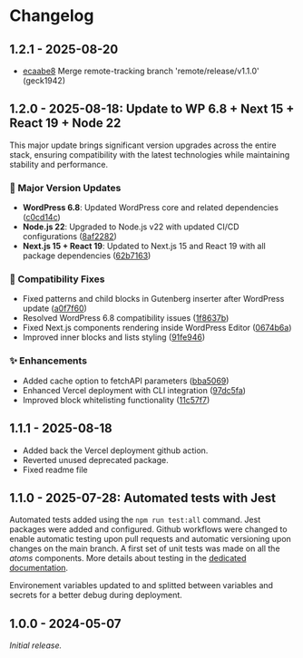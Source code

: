 # Changelog

## 1.2.1 - 2025-08-20

- [ecaabe8](https://github.com/superhuit-agency/superstack_test/commit/ecaabe8ca3a2232bcd073494dbe5b26f4f6bd410) Merge remote-tracking branch 'remote/release/v1.1.0' (geck1942)


## 1.2.0 - 2025-08-18: Update to WP 6.8 + Next 15 + React 19 + Node 22

This major update brings significant version upgrades across the entire stack, ensuring compatibility with the latest technologies while maintaining stability and performance.

### 🚀 Major Version Updates

-   **WordPress 6.8**: Updated WordPress core and related dependencies ([c0cd14c](https://github.com/superhuit-agency/superstack_test/commit/c0cd14c))
-   **Node.js 22**: Upgraded to Node.js v22 with updated CI/CD configurations ([8af2282](https://github.com/superhuit-agency/superstack_test/commit/8af2282))
-   **Next.js 15 + React 19**: Updated to Next.js 15 and React 19 with all package dependencies ([62b7163](https://github.com/superhuit-agency/superstack_test/commit/62b7163))

### 🐛 Compatibility Fixes

-   Fixed patterns and child blocks in Gutenberg inserter after WordPress update ([a0f7f60](https://github.com/superhuit-agency/superstack_test/commit/a0f7f60))
-   Resolved WordPress 6.8 compatibility issues ([1f8637b](https://github.com/superhuit-agency/superstack_test/commit/1f8637b))
-   Fixed Next.js components rendering inside WordPress Editor ([0674b6a](https://github.com/superhuit-agency/superstack_test/commit/0674b6a))
-   Improved inner blocks and lists styling ([91fe946](https://github.com/superhuit-agency/superstack_test/commit/91fe946))

### ✨ Enhancements

-   Added cache option to fetchAPI parameters ([bba5069](https://github.com/superhuit-agency/superstack_test/commit/bba5069))
-   Enhanced Vercel deployment with CLI integration ([97dc5fa](https://github.com/superhuit-agency/superstack_test/commit/97dc5fa))
-   Improved block whitelisting functionality ([11c57f7](https://github.com/superhuit-agency/superstack_test/commit/11c57f7))

## 1.1.1 - 2025-08-18

-   Added back the Vercel deployment github action.
-   Reverted unused deprecated package.
-   Fixed readme file

## 1.1.0 - 2025-07-28: Automated tests with Jest

Automated tests added using the `npm run test:all` command. Jest packages were added and configured.
Github workflows were changed to enable automatic testing upon pull requests and automatic versioning upon changes on the main branch.
A first set of unit tests was made on all the _atoms_ components. More details about testing in the [dedicated documentation](./docs/tests/readme.md).

Environement variables updated to and splitted between variables and secrets for a better debug during deployment.

## 1.0.0 - 2024-05-07

_Initial release._
